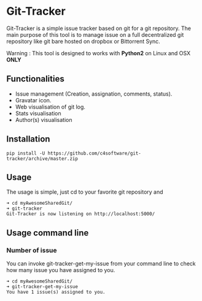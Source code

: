# Git-Tracker

Git-Tracker is a simple issue tracker based on git for a git repository. The main
purpose of this tool is to manage issue on a full decentralized git repository like git bare hosted on dropbox or Bittorrent Sync.

Warning : This tool is designed to works with **Python2** on Linux and OSX **ONLY**

## Functionalities

- Issue management (Creation, assignation, comments, status).
- Gravatar icon.
- Web visualisation of git log.
- Stats visualisation
- Author(s) visualisation

## Installation

```
pip install -U https://github.com/c4software/git-tracker/archive/master.zip
```

## Usage

The usage is simple, just cd to your favorite git repository and

```
➜ cd myAwesomeSharedGit/
➜ git-tracker
Git-Tracker is now listening on http://localhost:5000/
```

## Usage command line

### Number of issue

You can invoke git-tracker-get-my-issue from your command line to check how many issue you have assigned to you.

```
➜ cd myAwesomeSharedGit/
➜ git-tracker-get-my-issue
You have 1 issue(s) assigned to you.
```
